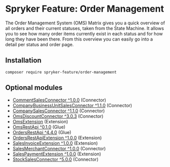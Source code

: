 # Spryker Feature: Order Management

The Order Management System (OMS) Matrix gives you a quick overview of all orders and their current statuses, taken from the State Machine. It allows you to see how many order items currently exist in each status and for how long they have been there. From this overview you can easily go into a detail per status and order page.

## Installation

```
composer require spryker-feature/order-management
```

## Optional modules
- [CommentSalesConnector ^1.0.0](https://github.com/spryker/comment-sales-connector) (Connector)
- [CompanyBusinessUnitSalesConnector ^1.1.0](https://github.com/spryker/company-business-unit-sales-connector) (Connector)
- [CompanySalesConnector ^1.1.0](https://github.com/spryker/company-sales-connector) (Connector)
- [OmsDiscountConnector ^3.0.3](https://github.com/spryker/oms-discount-connector) (Connector)
- [OmsExtension](https://github.com/spryker/oms-extension) (Extension)
- [OmsRestApi ^0.1.0](https://github.com/spryker/oms-rest-api) (Glue)
- [OrdersRestApi ^4.4.0](https://github.com/spryker/orders-rest-api) (Glue)
- [OrdersRestApiExtension ^1.0.0](https://github.com/spryker/orders-rest-api-extension) (Extension)
- [SalesInvoiceExtension ^1.0.0](https://github.com/spryker/sales-invoice-extension) (Extension)
- [SalesMerchantConnector ^1.0.0](https://github.com/spryker/sales-merchant-connector) (Connector)
- [SalesPaymentExtension ^1.0.0](https://github.com/spryker/sales-payment-extension) (Extension)
- [StockSalesConnector ^5.0.0](https://github.com/spryker/stock-sales-connector) (Connector)
